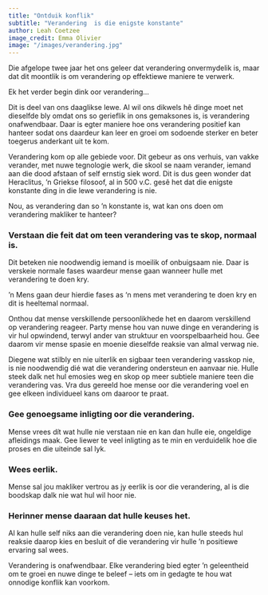 ```yaml
---
title: "Ontduik konflik"
subtitle: "Verandering  is die enigste konstante"
author: Leah Coetzee
image_credit: Emma Olivier
image: "/images/verandering.jpg"
---
```


Die afgelope twee jaar het ons geleer dat verandering onvermydelik is, maar dat dit moontlik is om verandering op effektiewe maniere te verwerk.

Ek het verder begin dink oor verandering…

Dit is deel van ons daaglikse lewe. Al wil ons dikwels hê dinge moet net dieselfde bly omdat ons so gerieflik in ons gemaksones is, is verandering onafwendbaar. Daar is egter maniere hoe ons verandering positief kan hanteer sodat ons daardeur kan leer en groei om sodoende sterker en beter toegerus anderkant uit te kom.

Verandering kom op alle gebiede voor. Dit gebeur as ons verhuis, van vakke verander, met nuwe tegnologie werk, die skool se naam verander, iemand aan die dood afstaan of self ernstig siek word. Dit is dus geen wonder dat Heraclitus, ʼn Griekse filosoof, al in 500 v.C. gesê het dat die enigste konstante ding in die lewe verandering is nie.

Nou, as verandering dan so ʼn konstante is, wat kan ons doen om verandering makliker te hanteer?

### Verstaan die feit dat om teen verandering vas te skop, normaal is.

Dit beteken nie noodwendig iemand is moeilik of onbuigsaam nie. Daar is verskeie normale fases waardeur mense gaan wanneer hulle met verandering te doen kry.

ʼn Mens gaan deur hierdie fases as ‘n mens met verandering te doen kry en dit is heeltemal normaal.

Onthou dat mense verskillende persoonlikhede het en daarom verskillend op verandering reageer. Party mense hou van nuwe dinge en verandering is vir hul opwindend, terwyl ander van struktuur en voorspelbaarheid hou. Gee daarom vir mense spasie en moenie dieselfde reaksie van almal verwag nie.

Diegene wat stilbly en nie uiterlik en sigbaar teen verandering vasskop nie, is nie noodwendig dié wat die verandering ondersteun en aanvaar nie. Hulle steek dalk net hul emosies weg en skop op meer subtiele maniere teen die verandering vas. Vra dus gereeld hoe mense oor die verandering voel en gee elkeen individueel kans om daaroor te praat.

### Gee genoegsame inligting oor die verandering.

Mense vrees dít wat hulle nie verstaan nie en kan dan hulle eie, ongeldige afleidings maak. Gee liewer te veel inligting as te min en verduidelik hoe die proses en die uiteinde sal lyk.

### Wees eerlik.

Mense sal jou makliker vertrou as jy eerlik is oor die verandering, al is die boodskap dalk nie wat hul wil hoor nie.

### Herinner mense daaraan dat hulle keuses het.

Al kan hulle self niks aan die verandering doen nie, kan hulle steeds hul reaksie daarop kies en besluit of die verandering vir hulle ʼn positiewe ervaring sal wees.

Verandering is onafwendbaar. Elke verandering bied egter ʼn geleentheid om te groei en nuwe dinge te beleef – iets om in gedagte te hou wat onnodige konflik kan voorkom.
